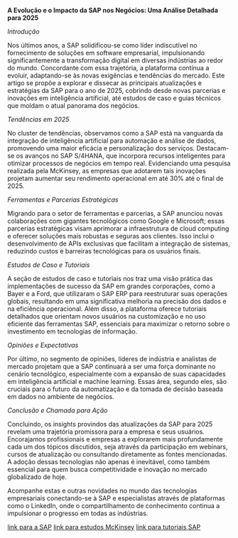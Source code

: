 **A Evolução e o Impacto da SAP nos Negócios: Uma Análise Detalhada para 2025**

*Introdução*

Nos últimos anos, a SAP solidificou-se como líder indiscutível no fornecimento de soluções em software empresarial, impulsionando significantemente a transformação digital em diversas indústrias ao redor do mundo. Concordante com essa trajetória, a plataforma contínua a evoluir, adaptando-se às novas exigências e tendências do mercado. Este artigo se propõe a explorar e dissecar as principais atualizações e estratégias da SAP para o ano de 2025, cobrindo desde novas parcerias e inovações em inteligência artificial, até estudos de caso e guias técnicos que moldam o atual panorama dos negócios.

*Tendências em 2025*

No cluster de tendências, observamos como a SAP está na vanguarda da integração de inteligência artificial para automação e análise de dados, promovendo uma maior eficácia e personalização dos serviços. Destacam-se os avanços no SAP S/4HANA, que incorpora recursos inteligentes para otimizar processos de negócios em tempo real. Evidenciando uma pesquisa realizada pela McKinsey, as empresas que adotarem tais inovações projetam aumentar seu rendimento operacional em até 30% até o final de 2025.

*Ferramentas e Parcerias Estratégicas*

Migrando para o setor de ferramentas e parcerias, a SAP anunciou novas colaborações com gigantes tecnológicos como Google e Microsoft; essas parcerias estratégicas visam aprimorar a infraestrutura de cloud computing e oferecer soluções mais robustas e seguras aos clientes. Isso inclui o desenvolvimento de APIs exclusivas que facilitam a integração de sistemas, reduzindo custos e barreiras tecnológicas para os usuários finais.

*Estudos de Caso e Tutoriais*

A seção de estudos de caso e tutoriais nos traz uma visão prática das implementações de sucesso da SAP em grandes corporações, como a Bayer e a Ford, que utilizaram o SAP ERP para reestruturar suas operações globais, resultando em uma significativa melhoria na precisão dos dados e na eficiência operacional. Além disso, a plataforma oferece tutoriais detalhados que orientam novos usuários na customização e no uso eficiente das ferramentas SAP, essenciais para maximizar o retorno sobre o investimento em tecnologias de informação.

*Opiniões e Expectativas*

Por último, no segmento de opiniões, líderes de indústria e analistas de mercado projetam que a SAP continuará a ser uma força dominante no cenário tecnológico, especialmente com a expansão de suas capacidades em inteligência artificial e machine learning. Essas área, segundo eles, são cruciais para o futuro da automatização e da tomada de decisão baseada em dados no ambiente de negócios.

*Conclusão e Chamada para Ação*

Concluindo, os insights provindos das atualizações da SAP para 2025 revelam uma trajetória promissora para a empresa e seus usuários. Encorajamos profissionais e empresas a explorarem mais profundamente cada um dos tópicos discutidos, seja através da participação em webinars, cursos de atualização ou consultando diretamente as fontes mencionadas. A adoção dessas tecnologias não apenas é inevitável, como também essencial para quem busca competitividade e inovação no mercado globalizado de hoje.

Acompanhe estas e outras novidades no mundo das tecnologias empresariais conectando-se à SAP e especialistas através de plataformas como o LinkedIn, onde o compartilhamento de conhecimento continua a impulsionar o progresso em todas as indústrias.

[link para a SAP](#)
[link para estudos McKinsey](#)
[link para tutoriais SAP](#)